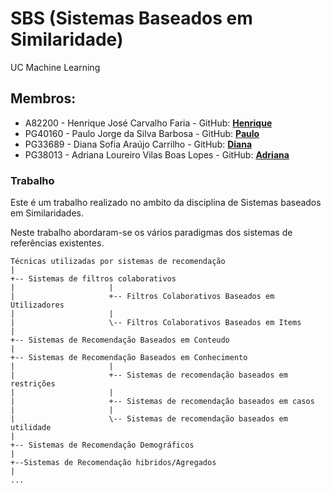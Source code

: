 # SBS (Sistemas Baseados em Similaridade)

UC Machine Learning 

## Membros: 
- A82200 - Henrique José Carvalho Faria -  GitHub: **[Henrique](https://github.com/henriquejosefaria)** 
- PG40160 - Paulo Jorge da Silva Barbosa -  GitHub: **[Paulo](https://github.com/pbarbosa-gh)** 
- PG33689 - Diana Sofia Araújo Carrilho - GitHub: **[Diana](https://github.com/DianaCarrilho0)**
- PG38013 - Adriana Loureiro Vilas Boas Lopes - GitHub: **[Adriana](https://github.com/adrianalopes95)**


### Trabalho

Este é um trabalho realizado no ambito da disciplina de Sistemas baseados em Similaridades.  
  
  
  
Neste trabalho abordaram-se os vários paradigmas dos sistemas de referências existentes.  
  
```
Técnicas utilizadas por sistemas de recomendação
|
+-- Sistemas de filtros colaborativos 
|                     |
|                     +-- Filtros Colaborativos Baseados em Utilizadores
|                     |
|                     \-- Filtros Colaborativos Baseados em Items
|
+-- Sistemas de Recomendação Baseados em Conteudo
|
+-- Sistemas de Recomendação Baseados em Conhecimento
|                     |
|                     +-- Sistemas de recomendação baseados em restrições
|                     |
|                     +-- Sistemas de recomendação baseados em casos
|                     |
|                     \-- Sistemas de recomendação baseados em utilidade
|
+-- Sistemas de Recomendação Demográficos
|
+--Sistemas de Recomendação hibridos/Agregados
|
...

```

